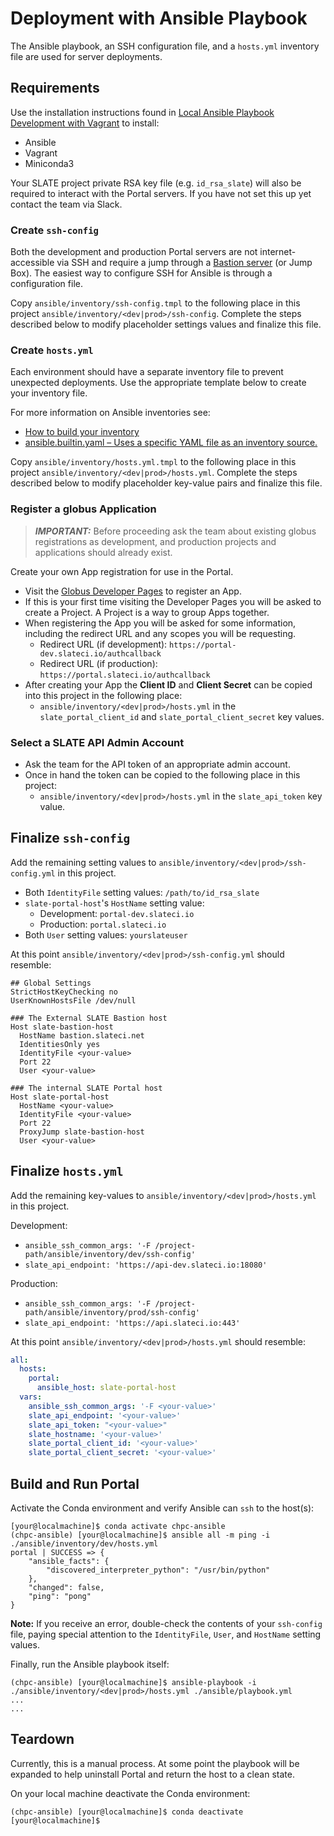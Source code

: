 # Deployment with Ansible Playbook

The Ansible playbook, an SSH configuration file, and a `hosts.yml` inventory file are used for server deployments.

## Requirements

Use the installation instructions found in [Local Ansible Playbook Development with Vagrant](vagrant.md) to install:
* Ansible
* Vagrant
* Miniconda3

Your SLATE project private RSA key file (e.g. `id_rsa_slate`) will also be required to interact with the Portal servers. If you have not set this up yet contact the team via Slack.

### Create `ssh-config`

Both the development and production Portal servers are not internet-accessible via SSH and require a jump through a [Bastion server](https://www.learningjournal.guru/article/public-cloud-infrastructure/what-is-bastion-host-server/) (or Jump Box). The easiest way to configure SSH for Ansible is through a configuration file.

Copy `ansible/inventory/ssh-config.tmpl` to the following place in this project `ansible/inventory/<dev|prod>/ssh-config`. Complete the steps described below to modify placeholder settings values and finalize this file.

### Create `hosts.yml`

Each environment should have a separate inventory file to prevent unexpected deployments. Use the appropriate template below to create your inventory file.

For more information on Ansible inventories see:
* [How to build your inventory](https://docs.ansible.com/ansible/latest/user_guide/intro_inventory.html)
* [ansible.builtin.yaml – Uses a specific YAML file as an inventory source.](https://docs.ansible.com/ansible/latest/collections/ansible/builtin/yaml_inventory.html)

Copy `ansible/inventory/hosts.yml.tmpl` to the following place in this project `ansible/inventory/<dev|prod>/hosts.yml`. Complete the steps described below to modify placeholder key-value pairs and finalize this file.

### Register a globus Application

> **_IMPORTANT:_** Before proceeding ask the team about existing globus registrations as development, and production projects and applications should already exist.

Create your own App registration for use in the Portal.

* Visit the [Globus Developer Pages](https://developers.globus.org) to register an App.
* If this is your first time visiting the Developer Pages you will be asked to create a Project. A Project is a way to group Apps together.
* When registering the App you will be asked for some information, including the redirect URL and any scopes you will be requesting.
    * Redirect URL (if development): `https://portal-dev.slateci.io/authcallback`
    * Redirect URL (if production): `https://portal.slateci.io/authcallback`
* After creating your App the **Client ID** and **Client Secret** can be copied into this project in the following place:
    * `ansible/inventory/<dev|prod>/hosts.yml` in the `slate_portal_client_id` and `slate_portal_client_secret` key values.

### Select a SLATE API Admin Account

* Ask the team for the API token of an appropriate admin account.
* Once in hand the token can be copied to the following place in this project:
    * `ansible/inventory/<dev|prod>/hosts.yml` in the `slate_api_token` key value.

## Finalize `ssh-config`

Add the remaining setting values to `ansible/inventory/<dev|prod>/ssh-config.yml` in this project.
* Both `IdentityFile` setting values: `/path/to/id_rsa_slate`
* `slate-portal-host`'s `HostName` setting value:
  * Development: `portal-dev.slateci.io`
  * Production: `portal.slateci.io`
* Both `User` setting values: `yourslateuser`

At this point `ansible/inventory/<dev|prod>/ssh-config.yml` should resemble:

```text
## Global Settings
StrictHostKeyChecking no
UserKnownHostsFile /dev/null

### The External SLATE Bastion host
Host slate-bastion-host
  HostName bastion.slateci.net
  IdentitiesOnly yes
  IdentityFile <your-value>
  Port 22
  User <your-value>

### The internal SLATE Portal host
Host slate-portal-host
  HostName <your-value>
  IdentityFile <your-value>
  Port 22
  ProxyJump slate-bastion-host
  User <your-value>
```

## Finalize `hosts.yml`

Add the remaining key-values to `ansible/inventory/<dev|prod>/hosts.yml` in this project.

Development:
* `ansible_ssh_common_args: '-F /project-path/ansible/inventory/dev/ssh-config'`
* `slate_api_endpoint: 'https://api-dev.slateci.io:18080'`

Production:
* `ansible_ssh_common_args: '-F /project-path/ansible/inventory/prod/ssh-config'`
* `slate_api_endpoint: 'https://api.slateci.io:443'`

At this point `ansible/inventory/<dev|prod>/hosts.yml` should resemble:

```yaml
all:
  hosts:
    portal:
      ansible_host: slate-portal-host
  vars:
    ansible_ssh_common_args: '-F <your-value>'
    slate_api_endpoint: '<your-value>'
    slate_api_token: "<your-value>"
    slate_hostname: '<your-value>'
    slate_portal_client_id: '<your-value>'
    slate_portal_client_secret: '<your-value>'
```

## Build and Run Portal

Activate the Conda environment and verify Ansible can `ssh` to the host(s):

```shell
[your@localmachine]$ conda activate chpc-ansible
(chpc-ansible) [your@localmachine]$ ansible all -m ping -i ./ansible/inventory/dev/hosts.yml
portal | SUCCESS => {
    "ansible_facts": {
        "discovered_interpreter_python": "/usr/bin/python"
    },
    "changed": false,
    "ping": "pong"
}
```

**Note:** If you receive an error, double-check the contents of your `ssh-config` file, paying special attention to the `IdentityFile`, `User`, and `HostName` setting values.

Finally, run the Ansible playbook itself:

```shell
(chpc-ansible) [your@localmachine]$ ansible-playbook -i ./ansible/inventory/<dev|prod>/hosts.yml ./ansible/playbook.yml
...
...
```

## Teardown

Currently, this is a manual process. At some point the playbook will be expanded to help uninstall Portal and return the host to a clean state.

On your local machine deactivate the Conda environment:

```shell
(chpc-ansible) [your@localmachine]$ conda deactivate
[your@localmachine]$
```
